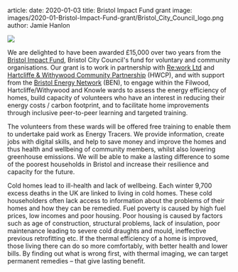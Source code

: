 article:
date: 2020-01-03
title: Bristol Impact Fund grant
image: images/2020-01-Bristol-Impact-Fund-grant/Bristol_City_Council_logo.png
author: Jamie Hanlon 

<div class="float-right">
  <img src="{{'images/2020-01-Bristol-Impact-Fund-grant/Bristol_City_Council_logo.png'|thumbnail('250x250')}}">
</div>

We are delighted to have been awarded £15,000 over two years from the [Bristol
Impact Fund][#bristol-impact-fund], Bristol City Council's fund for voluntary
and community organisations. Our grant is to work in partnership with [Re:work
Ltd][#rework] and [Hartcliffe & Withywood Community Partnership][#hwcp] (HWCP),
and with support from the [Bristol Energy Network][#ben] (BEN), to engage
within the Filwood, Hartcliffe/Withywood and Knowle wards to assess the energy
efficiency of homes, build capacity of volunteers who have an interest in
reducing their energy costs / carbon footprint, and to facilitate home
improvements through inclusive peer-to-peer learning and targeted training.

The volunteers from these wards will be offered free training to enable them to undertake paid
work as Energy Tracers. We provide information, create jobs with digital
skills, and help to save money and improve the homes and thus health and
wellbeing of community members, whilst also lowering greenhouse emissions. We
will be able to make a lasting difference to some of the poorest households in
Bristol and increase their resilience and capacity for the future.

Cold homes lead to ill-health and lack of wellbeing. Each winter 9,700
excess deaths in the UK are linked to living in cold homes. These cold
householders often lack access to information about the problems of their homes
and how they can be remedied. Fuel poverty is caused by high fuel prices, low
incomes and poor housing. Poor housing is caused by factors such as age of construction, structural
problems, lack of insulation, poor maintenance leading to severe cold draughts
and mould, ineffective previous retrofitting etc. If the thermal efficiency of
a home is improved, those living there can do so more comfortably, with better
health and lower bills. By finding out what is wrong first, with thermal
imaging, we can target permanent remedies – that give lasting benefit.

[#bristol-impact-fund]: https://www.bristol.gov.uk/people-communities/grants-for-voluntary-and-community-organisations
[#rework]: https://sites.google.com/site/reworkltd/home
[#hwcp]: https://hwcp.org.uk/
[#ben]: http://bristolenergynetwork.org/
